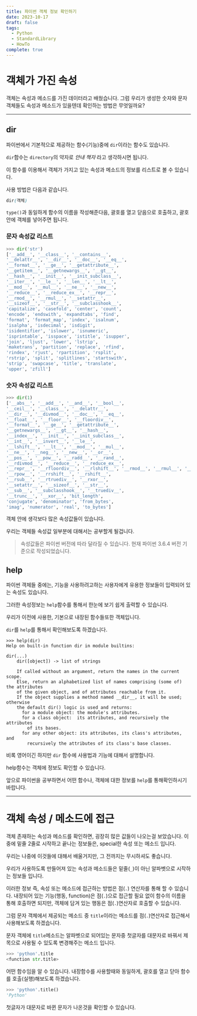 ```yaml
---
title: 파이썬 객체 정보 확인하기
date: 2023-10-17
draft: false
tags:
  - Python
  - StandardLibrary
  - HowTo
complete: true
---
```

# 객체가 가진 속성

객체는 속성과 메소드를 가진 데이터라고 배웠습니다. 그럼 우리가 생성한 숫자와 문자 객체들도 속성과 메소드가 있을텐데 확인하는 방법은 무엇일까요?

___
## dir

파이썬에서 기본적으로 제공하는 함수(기능)중에 `dir`이라는 함수도 있습니다.

`dir`함수는 `directory`의 약자로 _안내 책자_ 라고 생각하시면 됩니다.

이 함수를 이용해서 객체가 가지고 있는 속성과 메소드의 정보를 리스트로 볼 수 있습니다.

사용 방법은 다음과 같습니다.

```scss
dir(객체)
```

`type()`과 동일하게 함수의 이름을 작성해준다음, 괄호를 열고 닫음으로 호출하고, 괄호안에 객체를 넣어주면 됩니다.

### 문자 속성값 리스트

```python
>>> dir('str')
['__add__', '__class__', '__contains__', 
'__delattr__', '__dir__', '__doc__', '__eq__', 
'__format__', '__ge__', '__getattribute__', 
'__getitem__', '__getnewargs__', '__gt__', 
'__hash__', '__init__', '__init_subclass__', 
'__iter__', '__le__', '__len__', '__lt__', 
'__mod__', '__mul__', '__ne__', '__new__', 
'__reduce__', '__reduce_ex__', '__repr__', 
'__rmod__', '__rmul__', '__setattr__', 
'__sizeof__', '__str__', '__subclasshook__', 
'capitalize', 'casefold', 'center', 'count', 
'encode', 'endswith', 'expandtabs', 'find', 
'format', 'format_map', 'index', 'isalnum', 
'isalpha', 'isdecimal', 'isdigit', 
'isidentifier', 'islower', 'isnumeric', 
'isprintable', 'isspace', 'istitle', 'isupper', 
'join', 'ljust', 'lower', 'lstrip', 
'maketrans', 'partition', 'replace', 'rfind', 
'rindex', 'rjust', 'rpartition', 'rsplit', 
'rstrip', 'split', 'splitlines', 'startswith', 
'strip', 'swapcase', 'title', 'translate', 
'upper', 'zfill']
```

### 숫자 속성값 리스트

```python
>>> dir(1)
['__abs__', '__add__', '__and__', '__bool__', 
'__ceil__', '__class__', '__delattr__', 
'__dir__', '__divmod__', '__doc__', '__eq__', 
'__float__', '__floor__', '__floordiv__', 
'__format__', '__ge__', '__getattribute__', 
'__getnewargs__', '__gt__', '__hash__', 
'__index__', '__init__', '__init_subclass__', 
'__int__', '__invert__', '__le__', 
'__lshift__', '__lt__', '__mod__', '__mul__',
'__ne__', '__neg__', '__new__', '__or__', 
'__pos__', '__pow__', '__radd__', '__rand__',
'__rdivmod__', '__reduce__', '__reduce_ex__',
'__repr__', '__rfloordiv__', '__rlshift__', '__rmod__', '__rmul__', '__ror__', '__round__',
'__rpow__', '__rrshift__', '__rshift__',
'__rsub__', '__rtruediv__', '__rxor__', 
'__setattr__', '__sizeof__', '__str__', 
'__sub__', '__subclasshook__', '__truediv__', 
'__trunc__', '__xor__', 'bit_length', 
'conjugate', 'denominator', 'from_bytes', 
'imag', 'numerator', 'real', 'to_bytes']

```

객체 안에 생각보다 많은 속성값들이 있습니다.

우리는 객체들 속성값 일부분에 대해서는 공부할게 될겁니다.

> 속성값들은 파이썬 버전에 따라 달라질 수 있습니다. 현재 파이썬 3.6.4 버전 기준으로 작성되었습니다.

## help

파이썬 객체들 중에는, 기능을 사용하려고하는 사용자에게 유용한 정보들이 입력되어 있는 속성도 있습니다.

그러한 속성정보는 `help`함수를 통해서 한눈에 보기 쉽게 출력할 수 있습니다.

우리가 이전에 사용한, 기본으로 내장된 함수들또한 객체입니다.

`dir`를 `help`를 통해서 확인해보도록 하겠습니다.

```vbnet
>>> help(dir)
Help on built-in function dir in module builtins:

dir(...)
    dir([object]) -> list of strings

    If called without an argument, return the names in the current scope.
    Else, return an alphabetized list of names comprising (some of) the attributes
    of the given object, and of attributes reachable from it.
    If the object supplies a method named __dir__, it will be used; otherwise
    the default dir() logic is used and returns:
      for a module object: the module's attributes.
      for a class object:  its attributes, and recursively the attributes
        of its bases.
      for any other object: its attributes, its class's attributes, and
        recursively the attributes of its class's base classes.
```

비록 영어이긴 하지만 `dir` 함수에 사용법과 기능에 대해서 설명합니다.

help함수는 객체에 정보도 확인할 수 있습니다.

앞으로 파이썬을 공부하면서 어떤 함수나, 객체에 대한 정보를 `help`를 통해확인하시기 바랍니다.

___

# 객체 속성 / 메소드에 접근

객체 존재하는 속성과 메소드를 확인하면, 굉장히 많은 값들이 나오는걸 보았습니다. 이 중에 밑줄 2줄로 시작하고 끝나는 정보들은, special한 속성 또는 메소드 입니다.

우리는 나중에 이것들에 대해서 배울거지만, 그 전까지는 무시하셔도 좋습니다.

우리가 사용하도록 만들어져 있는 속성과 메소드들은 밑줄(`_`)이 아닌 알파벳으로 시작하는 정보들 입니다.

이러한 정보 즉, 속성 또는 메소드에 접근하는 방법은 점(`.`) 연산자를 통해 할 수 있습니다. 내장되어 있는 기능(행동, function)은 점(`.`)으로 접근할 필요 없이 함수의 이름을 통해 호출하면 되지만, 객체에 담겨 있는 행동은 점(`.`)연산자로 호출할 수 있습니다.

그럼 문자 객체에서 제공되는 메소드 중 `title`이라는 메소드를 점(`.`)연산자로 접근해서 사용해보도록 하겠습니다.

문자 객체에 `title`메소드는 알파벳으로 되어있는 문자중 첫글자를 대문자로 바꿔서 제목으로 사용될 수 있도록 변경해주는 메소드 입니다.

```python
>>> 'python'.title
<function str.title>
```

어떤 함수임을 알 수 있습니다. 내장함수를 사용할때와 동일하게, 괄호를 열고 닫아 함수를 호출(실행)해보도록 하겠습니다.

```python
>>> 'python'.title()
'Python'
```

첫글자가 대문자로 바뀐 문자가 나온것을 확인할 수 있습니다.